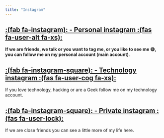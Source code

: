 ```yaml
---
title: "Instagram"
---
```


## [:(fab fa-instagram): - Personal instagram  :(fas fa-user-alt fa-xs):](https://www.instagram.com/gaelkryz)

**If we are friends, we talk or you want to tag me, or you like to see me :smile:, you can follow me on my personal account (main account)**.

## [:(fab fa-instagram-square): - Technology instagram :(fas fa-user-cog fa-xs):](https://www.instagram.com/kyb3rcipher)
If you love technology, hacking or are a Geek follow me on my technology account.

## [:(fab fa-instagram-square): - Private instagram :(fas fa-user-lock):](https://www.instagram.com/gaelkryz.priv)
If we are close friends you can see a little more of my life here.